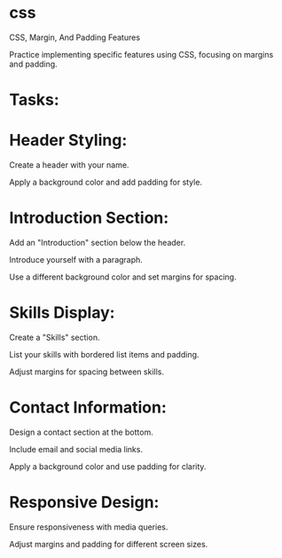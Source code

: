 # css
CSS, Margin, And Padding Features

Practice implementing specific features using CSS, focusing on margins and padding.


# Tasks:

# Header Styling:
Create a header with your name.

Apply a background color and add padding for style.

# Introduction Section:
Add an "Introduction" section below the header.

Introduce yourself with a paragraph.

Use a different background color and set margins for spacing.

# Skills Display:
Create a "Skills" section.

List your skills with bordered list items and padding.

Adjust margins for spacing between skills.

# Contact Information:
Design a contact section at the bottom.

Include email and social media links.

Apply a background color and use padding for clarity.

# Responsive Design:
Ensure responsiveness with media queries.

Adjust margins and padding for different screen sizes.
